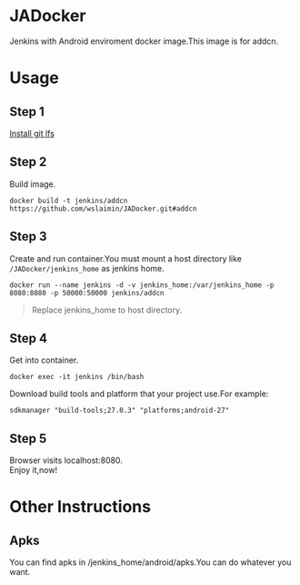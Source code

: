 # JADocker
Jenkins with Android enviroment docker image.This image is for addcn.

# Usage

## Step 1
[Install git lfs](https://git-lfs.github.com/)
## Step 2 
Build image.

```
docker build -t jenkins/addcn https://github.com/wslaimin/JADocker.git#addcn
```

## Step 3
Create and run container.You must mount a host directory like ```/JADocker/jenkins_home``` as jenkins home.

```
docker run --name jenkins -d -v jenkins_home:/var/jenkins_home -p 8080:8080 -p 50000:50000 jenkins/addcn
```

> Replace jenkins_home to host directory.


## Step 4
Get into container.

```
docker exec -it jenkins /bin/bash
```

Download build tools and platform that your project use.For example:

```
sdkmanager "build-tools;27.0.3" "platforms;android-27"
```

## Step 5
Browser visits localhost:8080.<br/>
Enjoy it,now!

# Other Instructions

## Apks

You can find apks in /jenkins_home/android/apks.You can do whatever you want.

